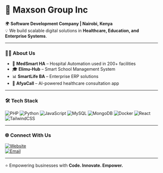 # 🚀 Maxson Group Inc  

🌍 **Software Development Company | Nairobi, Kenya**  
💡 We build scalable digital solutions in **Healthcare, Education, and Enterprise Systems**.  

---

### 👨‍💻 About Us
- 🏥 **MedSmart HA** – Hospital Automation used in 200+ facilities  
- 🎓 **Elimu-Hub** – Smart School Management System  
- 📊 **SmartLife BA** – Enterprise ERP solutions  
- 🤖 **AfyaCall** – AI-powered healthcare consultation app  

---

### 🛠️ Tech Stack
![PHP](https://img.shields.io/badge/PHP-777BB4?style=for-the-badge&logo=php&logoColor=white)
![Python](https://img.shields.io/badge/Python-3776AB?style=for-the-badge&logo=python&logoColor=white)
![JavaScript](https://img.shields.io/badge/JavaScript-F7DF1E?style=for-the-badge&logo=javascript&logoColor=black)
![MySQL](https://img.shields.io/badge/MySQL-005C84?style=for-the-badge&logo=mysql&logoColor=white)
![MongoDB](https://img.shields.io/badge/MongoDB-4EA94B?style=for-the-badge&logo=mongodb&logoColor=white)
![Docker](https://img.shields.io/badge/Docker-2496ED?style=for-the-badge&logo=docker&logoColor=white)
![React](https://img.shields.io/badge/React-20232A?style=for-the-badge&logo=react&logoColor=61DAFB)
![TailwindCSS](https://img.shields.io/badge/Tailwind_CSS-38B2AC?style=for-the-badge&logo=tailwind-css&logoColor=white)

---

### 🌐 Connect With Us
[![Website](https://img.shields.io/badge/🌍-Website-blue)](http://www.maxson.co.ke)  
[![Email](https://img.shields.io/badge/Email-D14836?logo=gmail&logoColor=white)](mailto:info@maxson.co.ke)  

---

⭐️ Empowering businesses with **Code. Innovate. Empower.**
